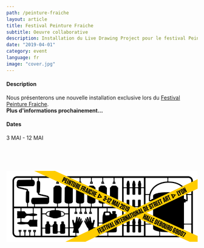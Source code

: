 ```yaml
---
path: /peinture-fraiche
layout: article
title: Festival Peinture Fraiche
subtitle: Oeuvre collaborative
description: Installation du Live Drawing Project pour le festival Peinture Fraiche 2019 à Lyon, oeuvre collaborative.
date: "2019-04-01"
category: event
language: fr
image: "cover.jpg"
---
```


#### Description
Nous présenterons une nouvelle installation exclusive lors du [Festival Peinture Fraiche](//peinturefraichefestival.fr).  
__Plus d'informations prochainement...__  

#### Dates 
3 MAI - 12 MAI
  
<br/>
<br/>
<br/>

![Bannière festival peinture fraiche](cover.jpg)
